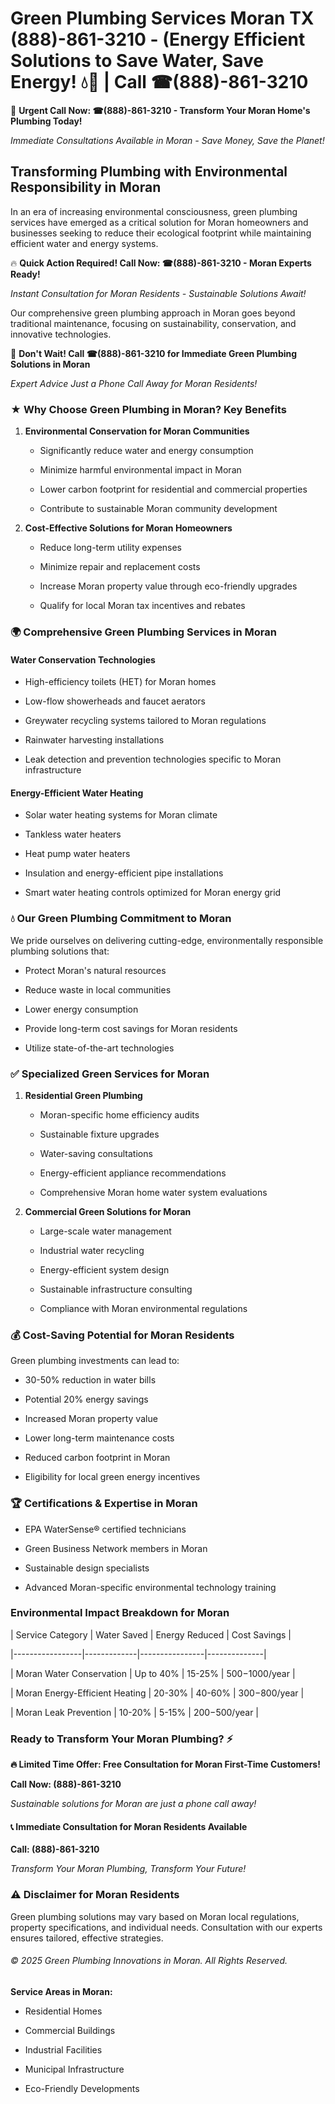 # Green Plumbing Services Moran TX (888)-861-3210 - (Energy Efficient Solutions to Save Water, Save Energy! 💧🌿 | Call ☎(888)-861-3210

🚨 **Urgent Call Now: ☎(888)-861-3210 - Transform Your Moran Home's Plumbing Today!**
*Immediate Consultations Available in Moran - Save Money, Save the Planet!*

## Transforming Plumbing with Environmental Responsibility in Moran

In an era of increasing environmental consciousness, green plumbing services have emerged as a critical solution for Moran homeowners and businesses seeking to reduce their ecological footprint while maintaining efficient water and energy systems. 

🔥 **Quick Action Required! Call Now: ☎(888)-861-3210 - Moran Experts Ready!**
*Instant Consultation for Moran Residents - Sustainable Solutions Await!*

Our comprehensive green plumbing approach in Moran goes beyond traditional maintenance, focusing on sustainability, conservation, and innovative technologies.

🚨 **Don't Wait! Call ☎(888)-861-3210 for Immediate Green Plumbing Solutions in Moran**
*Expert Advice Just a Phone Call Away for Moran Residents!*

### ★ Why Choose Green Plumbing in Moran? Key Benefits

1. **Environmental Conservation for Moran Communities** 
   - Significantly reduce water and energy consumption
   - Minimize harmful environmental impact in Moran
   - Lower carbon footprint for residential and commercial properties
   - Contribute to sustainable Moran community development

2. **Cost-Effective Solutions for Moran Homeowners** 
   - Reduce long-term utility expenses
   - Minimize repair and replacement costs
   - Increase Moran property value through eco-friendly upgrades
   - Qualify for local Moran tax incentives and rebates

### 🌍 Comprehensive Green Plumbing Services in Moran

#### Water Conservation Technologies
- High-efficiency toilets (HET) for Moran homes
- Low-flow showerheads and faucet aerators
- Greywater recycling systems tailored to Moran regulations
- Rainwater harvesting installations
- Leak detection and prevention technologies specific to Moran infrastructure

#### Energy-Efficient Water Heating
- Solar water heating systems for Moran climate
- Tankless water heaters
- Heat pump water heaters
- Insulation and energy-efficient pipe installations
- Smart water heating controls optimized for Moran energy grid

### 💧 Our Green Plumbing Commitment to Moran

We pride ourselves on delivering cutting-edge, environmentally responsible plumbing solutions that:
- Protect Moran's natural resources
- Reduce waste in local communities
- Lower energy consumption
- Provide long-term cost savings for Moran residents
- Utilize state-of-the-art technologies

### ✅ Specialized Green Services for Moran

1. **Residential Green Plumbing**
   - Moran-specific home efficiency audits
   - Sustainable fixture upgrades
   - Water-saving consultations
   - Energy-efficient appliance recommendations
   - Comprehensive Moran home water system evaluations

2. **Commercial Green Solutions for Moran**
   - Large-scale water management
   - Industrial water recycling
   - Energy-efficient system design
   - Sustainable infrastructure consulting
   - Compliance with Moran environmental regulations

### 💰 Cost-Saving Potential for Moran Residents

Green plumbing investments can lead to:
- 30-50% reduction in water bills
- Potential 20% energy savings
- Increased Moran property value
- Lower long-term maintenance costs
- Reduced carbon footprint in Moran
- Eligibility for local green energy incentives

### 🏆 Certifications & Expertise in Moran

- EPA WaterSense® certified technicians
- Green Business Network members in Moran
- Sustainable design specialists
- Advanced Moran-specific environmental technology training

### Environmental Impact Breakdown for Moran

| Service Category | Water Saved | Energy Reduced | Cost Savings |
|-----------------|-------------|----------------|--------------|
| Moran Water Conservation | Up to 40% | 15-25% | $500-$1000/year |
| Moran Energy-Efficient Heating | 20-30% | 40-60% | $300-$800/year |
| Moran Leak Prevention | 10-20% | 5-15% | $200-$500/year |

### Ready to Transform Your Moran Plumbing? ⚡

**🔥 Limited Time Offer: Free Consultation for Moran First-Time Customers!**

**Call Now: (888)-861-3210**
*Sustainable solutions for Moran are just a phone call away!*

#### 📞 Immediate Consultation for Moran Residents Available

**Call: (888)-861-3210**
*Transform Your Moran Plumbing, Transform Your Future!*

### ⚠️ Disclaimer for Moran Residents

Green plumbing solutions may vary based on Moran local regulations, property specifications, and individual needs. Consultation with our experts ensures tailored, effective strategies.

###### © 2025 Green Plumbing Innovations in Moran. All Rights Reserved.

**Service Areas in Moran:** 
- Residential Homes
- Commercial Buildings
- Industrial Facilities
- Municipal Infrastructure
- Eco-Friendly Developments